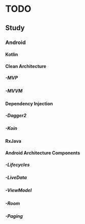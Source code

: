 # TODO

## Study

### Android

#### Kotlin

#### Clean Architecture
##### -MVP
##### -MVVM

#### Dependency Injection
##### -Dagger2
##### -Koin

#### RxJava

#### Android Architecture Components
##### -Lifecycles
##### -LiveData
##### -ViewModel
##### -Room
##### -Paging
